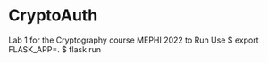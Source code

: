 # CryptoAuth
Lab 1 for the Cryptography course MEPHI 2022
to Run Use
$ export FLASK_APP=.
$ flask run
